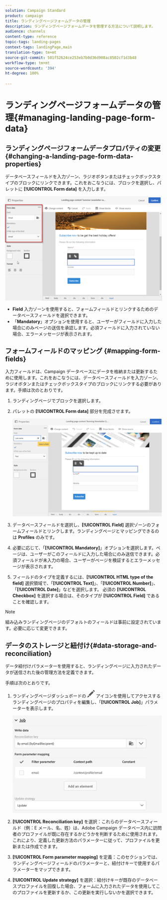 ```yaml
---
solution: Campaign Standard
product: campaign
title: ランディングページフォームデータの管理
description: ランディングページフォームデータを管理する方法について説明します。
audience: channels
content-type: reference
topic-tags: landing-pages
context-tags: landingPage,main
translation-type: tm+mt
source-git-commit: 501f52624ce253eb7b0d36d908ac8502cf1d3b48
workflow-type: tm+mt
source-wordcount: '394'
ht-degree: 100%

---
```



# ランディングページフォームデータの管理{#managing-landing-page-form-data}

## ランディングページフォームデータプロパティの変更{#changing-a-landing-page-form-data-properties}

データベースフィールドを入力ゾーン、ラジオボタンまたはチェックボックスタイプのブロックにリンクできます。これをおこなうには、ブロックを選択し、パレットに **[!UICONTROL Form data]** を入力します。

![](assets/delivery_content_9.png)

* **Field** 入力ゾーンを使用すると、フォームフィールドとリンクするためのデータベースフィールドを選択できます。
* 「**Mandatory**」オプションを使用すると、ユーザーがフィールドに入力した場合にのみページの送信を承認します。必須フィールドに入力されていない場合、エラーメッセージが表示されます。

## フォームフィールドのマッピング {#mapping-form-fields}

入力フィールドは、Campaign データベースにデータを格納または更新するために使用します。これをおこなうには、データベースフィールドを入力ゾーン、ラジオボタンまたはチェックボックスタイプのブロックにリンクする必要があります。手順は次のとおりです。

1. ランディングページでブロックを選択します。
1. パレットの **[!UICONTROL Form data]** 部分を完成させます。

   ![](assets/editing_lp_content_4.png)

1. データベースフィールドを選択し、**[!UICONTROL Field]** 選択ゾーンのフォームフィールドとリンクします。ランディングページとマッピングできるのは **Profiles** のみです。

1. 必要に応じて、「**[!UICONTROL Mandatory]**」オプションを選択します。ページは、ユーザーがこのフィールドに入力した場合にのみ送信できます。必須フィールドが未入力の場合、ユーザーがページを検証するとエラーメッセージが表示されます。

1. フィールドのタイプを定義するには、**[!UICONTROL HTML type of the field]** 選択領域で、「**[!UICONTROL Text]**」、「**[!UICONTROL Number]**」、「**[!UICONTROL Date]**」などを選択します。
必須の **[!UICONTROL Checkbox]** を選択する場合は、そのタイプが **[!UICONTROL Field]** であることを確認します。

>[!NOTE]
>
>組み込みランディングページのデフォルトのフィールドは事前に設定されています。必要に応じて変更できます。

## データのストレージと紐付け{#data-storage-and-reconciliation}

データ紐付けパラメーターを使用すると、ランディングページに入力されたデータが送信された後の管理方法を定義できます。

手順は次のとおりです。

1. ランディングページダッシュボードの ![](assets/edit_darkgrey-24px.png) アイコンを使用してアクセスするランディングページのプロパティを編集し、「**[!UICONTROL Job]**」パラメーターを表示します。

   ![](assets/lp_parameters_4.png)

1. **[!UICONTROL Reconciliation key]** を選択：これらのデータベースフィールド（例：E メール、名、姓）は、Adobe Campaign データベース内に訪問者のプロファイルが既に存在するかどうかを判断するために使用されます。これにより、定義した更新方法のパラメーターに従って、プロファイルを更新または作成できます。
1. **[!UICONTROL Form parameter mapping]** を定義：このセクションでは、ランディングページフィールドのパラメーターと、紐付けキーで使用するパラメーターをマップできます。
1. **[!UICONTROL Update strategy]** を選択：紐付けキーが既存のデータベースプロファイルを回復した場合、フォームに入力されたデータを使用してこのプロファイルを更新するか、この更新を実行しないかを選択できます。
